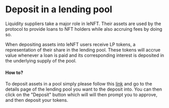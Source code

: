 # Deposit in a lending pool

Liquidity suppliers take a major role in leNFT. Their assets are used by the protocol to provide loans to NFT holders while also accruing fees by doing so.

When depositing assets into leNFT users receive LP tokens, a representation of their share in the lending pool. These tokens will accrue value whenever a loan is paid and its corresponding interest is deposited in the underlying supply of the pool.

#### How to?

To deposit assets in a pool simply please follow this [link](https://lenft.fi/lendingPools/) and go to the details page of the lending pool you want to the deposit into. You can then click on the "Deposit" button which will will then prompt you to approve, and then deposit your tokens.
